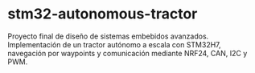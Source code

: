 # stm32-autonomous-tractor
Proyecto final de diseño de sistemas embebidos avanzados. Implementación de un tractor autónomo a escala con STM32H7, navegación por waypoints y comunicación mediante NRF24, CAN, I2C y PWM.
